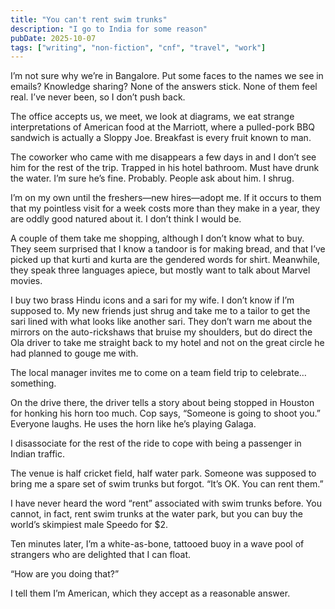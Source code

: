 ```yaml
---
title: "You can't rent swim trunks"
description: "I go to India for some reason"
pubDate: 2025-10-07
tags: ["writing", "non-fiction", "cnf", "travel", "work"]
---
```


I’m not sure why we’re in Bangalore. Put some faces to the names we see in emails? Knowledge sharing? None of the answers stick. None of them feel real. I’ve never been, so I don’t push back.

The office accepts us, we meet, we look at diagrams, we eat strange interpretations of American food at the Marriott, where a pulled-pork BBQ sandwich is actually a Sloppy Joe. Breakfast is every fruit known to man.

The coworker who came with me disappears a few days in and I don’t see him for the rest of the trip. Trapped in his hotel bathroom. Must have drunk the water. I’m sure he’s fine. Probably. People ask about him. I shrug.

I’m on my own until the freshers—new hires—adopt me. If it occurs to them that my pointless visit for a week costs more than they make in a year, they are oddly good natured about it. I don’t think I would be.

A couple of them take me shopping, although I don’t know what to buy. They seem surprised that I know a tandoor is for making bread, and that I’ve picked up that kurti and kurta are the gendered words for shirt. Meanwhile, they speak three languages apiece, but mostly want to talk about Marvel movies.

I buy two brass Hindu icons and a sari for my wife. I don’t know if I’m supposed to. My new friends just shrug and take me to a tailor to get the sari lined with what looks like another sari. They don’t warn me about the mirrors on the auto-rickshaws that bruise my shoulders, but do direct the Ola driver to take me straight back to my hotel and not on the great circle he had planned to gouge me with.

The local manager invites me to come on a team field trip to celebrate… something.

On the drive there, the driver tells a story about being stopped in Houston for honking his horn too much. Cop says, “Someone is going to shoot you.” Everyone laughs. He uses the horn like he’s playing Galaga.

I disassociate for the rest of the ride to cope with being a passenger in Indian traffic.

The venue is half cricket field, half water park. Someone was supposed to bring me a spare set of swim trunks but forgot. “It’s OK. You can rent them.”

I have never heard the word “rent” associated with swim trunks before. You cannot, in fact, rent swim trunks at the water park, but you can buy the world’s skimpiest male Speedo for $2.

Ten minutes later, I’m a white-as-bone, tattooed buoy in a wave pool of strangers who are delighted that I can float.

“How are you doing that?”

I tell them I’m American, which they accept as a reasonable answer.
